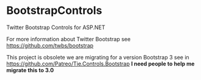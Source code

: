 BootstrapControls
=================

Twitter Bootstrap Controls for ASP.NET

For more information about Twitter Bootstrap see https://github.com/twbs/bootstrap

This project is obsolete we are migrating for a version Bootstrap 3 see in https://github.com/Patreo/Tie.Controls.Bootstrap
**I need people to help me migrate this to 3.0**
